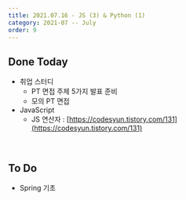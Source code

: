 ```yaml
---
title: 2021.07.16 - JS (3) & Python (1)
category: 2021-07 -- July
order: 9
---
```




## Done Today

- 취업 스터디 
  - PT 면접 주제 5가지 발표 준비
  - 모의 PT 면접
- JavaScript
  - JS 연산자 : [https://codesyun.tistory.com/131](https://codesyun.tistory.com/131)



<br>

## To Do

- Spring 기초
